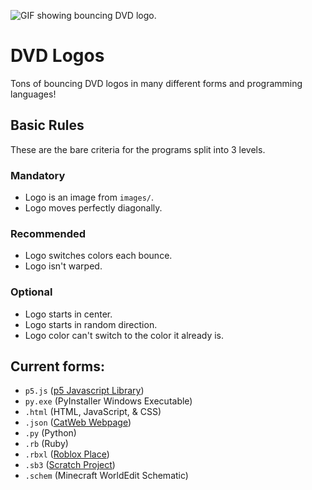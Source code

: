 ![GIF showing bouncing DVD logo.](https://github.com/user-attachments/assets/af004edd-e318-40ca-9cfe-9c78aae6d11f)
# DVD Logos
Tons of bouncing DVD logos in many different forms and programming languages!

## Basic Rules
These are the bare criteria for the programs split into 3 levels.

### Mandatory
- Logo is an image from `images/`.
- Logo moves perfectly diagonally.

### Recommended
- Logo switches colors each bounce.
- Logo isn't warped.

### Optional
- Logo starts in center.
- Logo starts in random direction.
- Logo color can't switch to the color it already is.

## Current forms:
- `p5.js` ([p5 Javascript Library](https://editor.p5js.org/ehan.nayif/full/61O4kyaYw))
- `py.exe` (PyInstaller Windows Executable)
- `.html` (HTML, JavaScript, & CSS)
- `.json` ([CatWeb Webpage](https://www.roblox.com/games/16855862021/CatWeb-Make-a-Website))
- `.py` (Python)
- `.rb` (Ruby)
- `.rbxl` ([Roblox Place](https://www.roblox.com/games/74258950827465/DVD-Logo))
- `.sb3` ([Scratch Project](https://scratch.mit.edu/projects/1154557693/))
- `.schem` (Minecraft WorldEdit Schematic)
